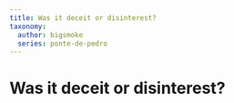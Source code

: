 ```yaml
---
title: Was it deceit or disinterest?
taxonomy:
  author: bigsmoke
  series: ponte-de-pedro
---
```


# Was it deceit or disinterest?
